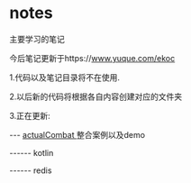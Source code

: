# notes
主要学习的笔记

今后笔记更新于https://www.yuque.com/ekoc

1.代码以及笔记目录将不在使用.

2.以后新的代码将根据各自内容创建对应的文件夹

3.正在更新:

 --- [actualCombat ]( https://github.com/likedeke/notes/tree/master/actualCombat) 整合案例以及demo

 ------ kotlin

 ------ redis





